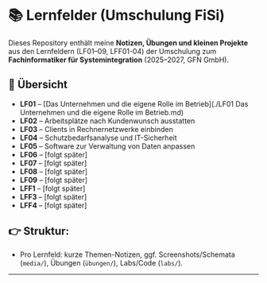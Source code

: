 # 📚 Lernfelder (Umschulung FiSi)

Dieses Repository enthält meine **Notizen, Übungen und kleinen Projekte** aus den Lernfeldern (LF01–09, LFF01-04) 
der Umschulung zum **Fachinformatiker für Systemintegration** (2025–2027, GFN GmbH).

## 📌 Übersicht
- **LF01** – [Das Unternehmen und die eigene Rolle im Betrieb](./LF01 Das Unternehmen und die eigene Rolle im Betrieb.md)  
- **LF02** – Arbeitsplätze nach Kundenwunsch ausstatten  
- **LF03** – Clients in Rechnernetzwerke einbinden  
- **LF04** – Schutzbedarfsanalyse und IT-Sicherheit  
- **LF05** – Software zur Verwaltung von Daten anpassen  
- **LF06** – [folgt später]  
- **LF07** – [folgt später]  
- **LF08** – [folgt später]  
- **LF09** – [folgt später]  
- **LFF1** – [folgt später]  
- **LFF3** – [folgt später]  
- **LFF4** – [folgt später]  
  
## 👉 Struktur:
- Pro Lernfeld: kurze Themen-Notizen, ggf. Screenshots/Schemata (`media/`), Übungen (`übungen/`), Labs/Code (`labs/`).
---
